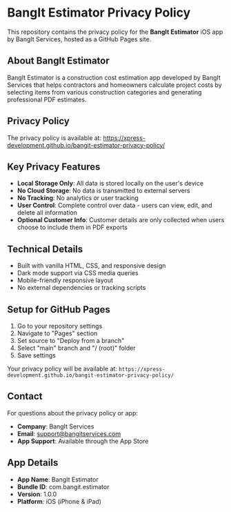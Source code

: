 # BangIt Estimator Privacy Policy

This repository contains the privacy policy for the **BangIt Estimator** iOS app by BangIt Services, hosted as a GitHub Pages site.

## About BangIt Estimator

BangIt Estimator is a construction cost estimation app developed by BangIt Services that helps contractors and homeowners calculate project costs by selecting items from various construction categories and generating professional PDF estimates.

## Privacy Policy

The privacy policy is available at: https://xpress-development.github.io/bangit-estimator-privacy-policy/

## Key Privacy Features

- **Local Storage Only**: All data is stored locally on the user's device
- **No Cloud Storage**: No data is transmitted to external servers
- **No Tracking**: No analytics or user tracking
- **User Control**: Complete control over data - users can view, edit, and delete all information
- **Optional Customer Info**: Customer details are only collected when users choose to include them in PDF exports

## Technical Details

- Built with vanilla HTML, CSS, and responsive design
- Dark mode support via CSS media queries
- Mobile-friendly responsive layout
- No external dependencies or tracking scripts

## Setup for GitHub Pages

1. Go to your repository settings
2. Navigate to "Pages" section
3. Set source to "Deploy from a branch"
4. Select "main" branch and "/ (root)" folder
5. Save settings

Your privacy policy will be available at: `https://xpress-development.github.io/bangit-estimator-privacy-policy/`

## Contact

For questions about the privacy policy or app:
- **Company**: BangIt Services
- **Email**: support@bangitservices.com
- **App Support**: Available through the App Store

## App Details

- **App Name**: BangIt Estimator
- **Bundle ID**: com.bangit.estimator
- **Version**: 1.0.0
- **Platform**: iOS (iPhone & iPad)
